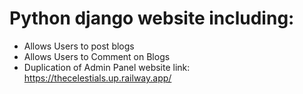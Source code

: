 # Python django website including:
- Allows Users to post blogs
- Allows Users to Comment on Blogs
- Duplication of Admin Panel
website link: https://thecelestials.up.railway.app/
